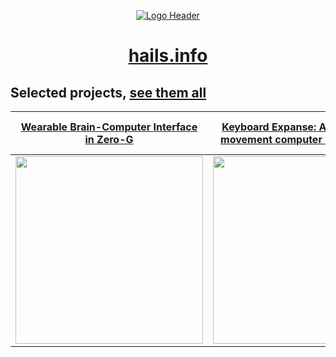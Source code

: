 <div align="center">

  [![Logo Header](https://i.imgur.com/MzaxQpN.png?1)](https://hails.info)

  # [hails.info](https://hails.info)

</div>



## Selected projects, [see them all](https://hails.info/projects)

|                                     [Wearable Brain-Computer Interface in Zero-G](https://hails.info/projects/isolated-from-reality)                                      |                                  [Keyboard Expanse: A subtle finger movement computer vision system](https://hails.info/projects/keyboard-expanse)                                   |                                      [Lighten Up, World: Award-winning exhibited data visualisation tool for planet-wide data](https://hails.info/projects/lighten-up-world)                                       |
| :-------------------------------------------------------------------------------------------------------------------------------------------------: | :-------------------------------------------------------------------------------------------------------------------------------------------------: | :-------------------------------------------------------------------------------------------------------------------------------------------------: |
| [<img src="https://user-images.githubusercontent.com/10828202/197591438-44cec696-a379-43d7-9948-a376e3749441.gif" width="300" />](https://hails.info/projects/isolated-from-reality) | [<img src="https://user-images.githubusercontent.com/10828202/197590457-8795854c-08e8-485d-a24f-07c4cb11ae69.gif" width="300" />](https://hails.info/projects/keyboard-expanse) | [<img src="https://user-images.githubusercontent.com/10828202/197590525-51a83736-9dc2-41b5-90ed-2eb2b8f7b538.gif" width="300" />](https://hails.info/projects/lighten-up-world) |

